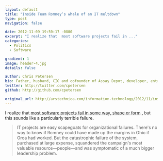 ```yaml
---
layout: default
title: "Inside Team Romney’s whale of an IT meltdown"
type: post
navigation: false

date: 2012-11-09 19:50:17 -0800
excerpt: "I realize that  most software projects fail in ..."
categories:
  - Politics
  - Software

gradient: 1
image: header-4.jpg
details: false

author: Chris Petersen
bio: Father, husband, CIO and cofounder of Assay Depot, developer, entrepreneur and technologist.
twitter: http://twitter.com/cpetersen
github: http://github.com/cpetersen

original_url: http://arstechnica.com/information-technology/2012/11/inside-team-romneys-whale-of-an-it-meltdown/
---
```



I realize that  [most software projects fail in some way, shape or form](http://www.galorath.com/wp/software-project-failure-costs-billions-better-estimation-planning-can-help.php) , but this sounds like a particularly terrible failure.

 > IT projects are easy scapegoats for organizational failures. There's no way to know if Romney could have made up the margins in Ohio if Orca had worked. But the catastrophic failure of the system, purchased at large expense, squandered the campaign's most valuable resource—people—and was symptomatic of a much bigger leadership problem.

